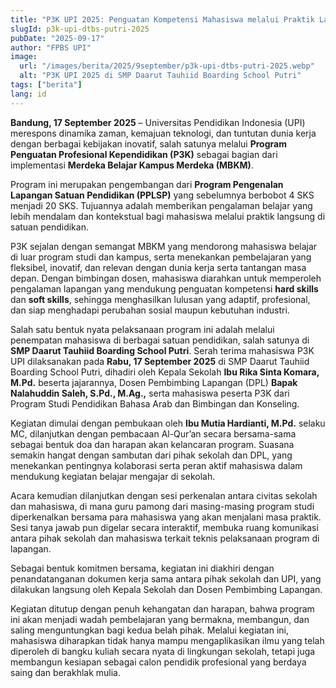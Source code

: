 ```yaml
---
title: "P3K UPI 2025: Penguatan Kompetensi Mahasiswa melalui Praktik Lapangan di SMP Daarut Tauhiid Boarding School Putri"
slugId: p3k-upi-dtbs-putri-2025
pubDate: "2025-09-17"
author: "FPBS UPI"
image:
  url: "/images/berita/2025/9september/p3k-upi-dtbs-putri-2025.webp"
  alt: "P3K UPI 2025 di SMP Daarut Tauhiid Boarding School Putri"
tags: ["berita"]
lang: id
---
```


**Bandung, 17 September 2025** – Universitas Pendidikan Indonesia (UPI) merespons dinamika zaman, kemajuan teknologi, dan tuntutan dunia kerja dengan berbagai kebijakan inovatif, salah satunya melalui **Program Penguatan Profesional Kependidikan (P3K)** sebagai bagian dari implementasi **Merdeka Belajar Kampus Merdeka (MBKM)**.  

Program ini merupakan pengembangan dari **Program Pengenalan Lapangan Satuan Pendidikan (PPLSP)** yang sebelumnya berbobot 4 SKS menjadi 20 SKS. Tujuannya adalah memberikan pengalaman belajar yang lebih mendalam dan kontekstual bagi mahasiswa melalui praktik langsung di satuan pendidikan.  

P3K sejalan dengan semangat MBKM yang mendorong mahasiswa belajar di luar program studi dan kampus, serta menekankan pembelajaran yang fleksibel, inovatif, dan relevan dengan dunia kerja serta tantangan masa depan. Dengan bimbingan dosen, mahasiswa diarahkan untuk memperoleh pengalaman lapangan yang mendukung penguatan kompetensi **hard skills** dan **soft skills**, sehingga menghasilkan lulusan yang adaptif, profesional, dan siap menghadapi perubahan sosial maupun kebutuhan industri.  

Salah satu bentuk nyata pelaksanaan program ini adalah melalui penempatan mahasiswa di berbagai satuan pendidikan, salah satunya di **SMP Daarut Tauhiid Boarding School Putri**. Serah terima mahasiswa P3K UPI dilaksanakan pada **Rabu, 17 September 2025** di SMP Daarut Tauhiid Boarding School Putri, dihadiri oleh Kepala Sekolah **Ibu Rika Sinta Komara, M.Pd.** beserta jajarannya, Dosen Pembimbing Lapangan (DPL) **Bapak Nalahuddin Saleh, S.Pd., M.Ag.,** serta mahasiswa peserta P3K dari Program Studi Pendidikan Bahasa Arab dan Bimbingan dan Konseling.  

Kegiatan dimulai dengan pembukaan oleh **Ibu Mutia Hardianti, M.Pd.** selaku MC, dilanjutkan dengan pembacaan Al-Qur’an secara bersama-sama sebagai bentuk doa dan harapan akan kelancaran program. Suasana semakin hangat dengan sambutan dari pihak sekolah dan DPL, yang menekankan pentingnya kolaborasi serta peran aktif mahasiswa dalam mendukung kegiatan belajar mengajar di sekolah.  

Acara kemudian dilanjutkan dengan sesi perkenalan antara civitas sekolah dan mahasiswa, di mana guru pamong dari masing-masing program studi diperkenalkan bersama para mahasiswa yang akan menjalani masa praktik. Sesi tanya jawab pun digelar secara interaktif, membuka ruang komunikasi antara pihak sekolah dan mahasiswa terkait teknis pelaksanaan program di lapangan.  

Sebagai bentuk komitmen bersama, kegiatan ini diakhiri dengan penandatanganan dokumen kerja sama antara pihak sekolah dan UPI, yang dilakukan langsung oleh Kepala Sekolah dan Dosen Pembimbing Lapangan.  

Kegiatan ditutup dengan penuh kehangatan dan harapan, bahwa program ini akan menjadi wadah pembelajaran yang bermakna, membangun, dan saling menguntungkan bagi kedua belah pihak. Melalui kegiatan ini, mahasiswa diharapkan tidak hanya mampu mengaplikasikan ilmu yang telah diperoleh di bangku kuliah secara nyata di lingkungan sekolah, tetapi juga membangun kesiapan sebagai calon pendidik profesional yang berdaya saing dan berakhlak mulia.  
